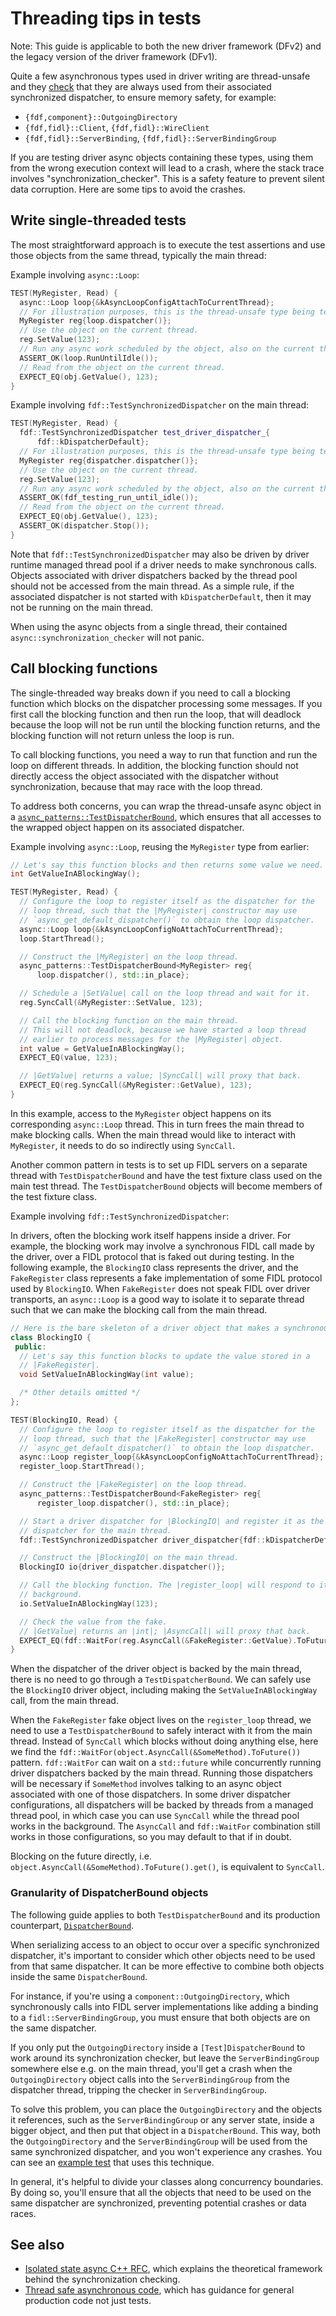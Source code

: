 # Threading tips in tests

Note: This guide is applicable to both the new driver framework (DFv2) and the
legacy version of the driver framework (DFv1).

Quite a few asynchronous types used in driver writing are thread-unsafe and
they [check][check] that they are always used from their associated synchronized
dispatcher, to ensure memory safety, for example:

* `{fdf,component}::OutgoingDirectory`
* `{fdf,fidl}::Client`, `{fdf,fidl}::WireClient`
* `{fdf,fidl}::ServerBinding`, `{fdf,fidl}::ServerBindingGroup`

If you are testing driver async objects containing these types, using them from
the wrong execution context will lead to a crash, where the stack trace involves
"synchronization_checker". This is a safety feature to prevent silent data
corruption. Here are some tips to avoid the crashes.

## Write single-threaded tests

The most straightforward approach is to execute the test assertions and use
those objects from the same thread, typically the main thread:

Example involving `async::Loop`:

```cpp {:.devsite-disable-click-to-copy}
TEST(MyRegister, Read) {
  async::Loop loop{&kAsyncLoopConfigAttachToCurrentThread};
  // For illustration purposes, this is the thread-unsafe type being tested.
  MyRegister reg{loop.dispatcher()};
  // Use the object on the current thread.
  reg.SetValue(123);
  // Run any async work scheduled by the object, also on the current thread.
  ASSERT_OK(loop.RunUntilIdle());
  // Read from the object on the current thread.
  EXPECT_EQ(obj.GetValue(), 123);
}
```

Example involving `fdf::TestSynchronizedDispatcher` on the main thread:

```cpp {:.devsite-disable-click-to-copy}
TEST(MyRegister, Read) {
  fdf::TestSynchronizedDispatcher test_driver_dispatcher_{
      fdf::kDispatcherDefault};
  // For illustration purposes, this is the thread-unsafe type being tested.
  MyRegister reg{dispatcher.dispatcher()};
  // Use the object on the current thread.
  reg.SetValue(123);
  // Run any async work scheduled by the object, also on the current thread.
  ASSERT_OK(fdf_testing_run_until_idle());
  // Read from the object on the current thread.
  EXPECT_EQ(obj.GetValue(), 123);
  ASSERT_OK(dispatcher.Stop());
}
```

Note that `fdf::TestSynchronizedDispatcher` may also be driven by driver runtime
managed thread pool if a driver needs to make synchronous calls. Objects
associated with driver dispatchers backed by the thread pool should not be
accessed from the main thread. As a simple rule, if the associated dispatcher is
not started with `kDispatcherDefault`, then it may not be running on the main
thread.

When using the async objects from a single thread, their contained
`async::synchronization_checker` will not panic.

## Call blocking functions

The single-threaded way breaks down if you need to call a blocking function
which blocks on the dispatcher processing some messages. If you first call the
blocking function and then run the loop, that will deadlock because the loop
will not be run until the blocking function returns, and the blocking function
will not return unless the loop is run.

To call blocking functions, you need a way to run that function and run the loop
on different threads. In addition, the blocking function should not directly
access the object associated with the dispatcher without synchronization,
because that may race with the loop thread.

To address both concerns, you can wrap the thread-unsafe async object in a
[`async_patterns::TestDispatcherBound`][test-dispatcher-bound], which ensures
that all accesses to the wrapped object happen on its associated dispatcher.

Example involving `async::Loop`, reusing the `MyRegister` type from earlier:

```cpp {:.devsite-disable-click-to-copy}
// Let's say this function blocks and then returns some value we need.
int GetValueInABlockingWay();

TEST(MyRegister, Read) {
  // Configure the loop to register itself as the dispatcher for the
  // loop thread, such that the |MyRegister| constructor may use
  // `async_get_default_dispatcher()` to obtain the loop dispatcher.
  async::Loop loop{&kAsyncLoopConfigNoAttachToCurrentThread};
  loop.StartThread();

  // Construct the |MyRegister| on the loop thread.
  async_patterns::TestDispatcherBound<MyRegister> reg{
      loop.dispatcher(), std::in_place};

  // Schedule a |SetValue| call on the loop thread and wait for it.
  reg.SyncCall(&MyRegister::SetValue, 123);

  // Call the blocking function on the main thread.
  // This will not deadlock, because we have started a loop thread
  // earlier to process messages for the |MyRegister| object.
  int value = GetValueInABlockingWay();
  EXPECT_EQ(value, 123);

  // |GetValue| returns a value; |SyncCall| will proxy that back.
  EXPECT_EQ(reg.SyncCall(&MyRegister::GetValue), 123);
}
```

In this example, access to the `MyRegister` object happens on its corresponding
`async::Loop` thread. This in turn frees the main thread to make blocking calls.
When the main thread would like to interact with `MyRegister`, it needs to do so
indirectly using `SyncCall`.

Another common pattern in tests is to set up FIDL servers on a separate thread
with `TestDispatcherBound` and have the test fixture class used on the main
test thread. The `TestDispatcherBound` objects will become members of the test
fixture class.

Example involving `fdf::TestSynchronizedDispatcher`:

In drivers, often the blocking work itself happens inside a driver. For example,
the blocking work may involve a synchronous FIDL call made by the driver, over a
FIDL protocol that is faked out during testing. In the following example, the
`BlockingIO` class represents the driver, and the `FakeRegister` class
represents a fake implementation of some FIDL protocol used by `BlockingIO`.
When `FakeRegister` does not speak FIDL over driver transports, an `async::Loop`
is a good way to isolate it to separate thread such that we can make the
blocking call from the main thread.

```cpp {:.devsite-disable-click-to-copy}
// Here is the bare skeleton of a driver object that makes a synchronous call.
class BlockingIO {
 public:
  // Let's say this function blocks to update the value stored in a
  // |FakeRegister|.
  void SetValueInABlockingWay(int value);

  /* Other details omitted */
};

TEST(BlockingIO, Read) {
  // Configure the loop to register itself as the dispatcher for the
  // loop thread, such that the |FakeRegister| constructor may use
  // `async_get_default_dispatcher()` to obtain the loop dispatcher.
  async::Loop register_loop{&kAsyncLoopConfigNoAttachToCurrentThread};
  register_loop.StartThread();

  // Construct the |FakeRegister| on the loop thread.
  async_patterns::TestDispatcherBound<FakeRegister> reg{
      register_loop.dispatcher(), std::in_place};

  // Start a driver dispatcher for |BlockingIO| and register it as the
  // dispatcher for the main thread.
  fdf::TestSynchronizedDispatcher driver_dispatcher{fdf::kDispatcherDefault};

  // Construct the |BlockingIO| on the main thread.
  BlockingIO io{driver_dispatcher.dispatcher()};

  // Call the blocking function. The |register_loop| will respond to it in the
  // background.
  io.SetValueInABlockingWay(123);

  // Check the value from the fake.
  // |GetValue| returns an |int|; |AsyncCall| will proxy that back.
  EXPECT_EQ(fdf::WaitFor(reg.AsyncCall(&FakeRegister::GetValue).ToFuture()), 123);
}
```

When the dispatcher of the driver object is backed by the main thread, there is
no need to go through a `TestDispatcherBound`. We can safely use the
`BlockingIO` driver object, including making the `SetValueInABlockingWay` call,
from the main thread.

When the `FakeRegister` fake object lives on the `register_loop` thread, we need
to use a `TestDispatcherBound` to safely interact with it from the main thread.
Instead of `SyncCall` which blocks without doing anything else, here we find the
`fdf::WaitFor(object.AsyncCall(&SomeMethod).ToFuture())` pattern. `fdf::WaitFor`
can wait on a `std::future` while concurrently running driver dispatchers backed
by the main thread. Running those dispatchers will be necessary if `SomeMethod`
involves talking to an async object associated with one of those dispatchers. In
some driver dispatcher configurations, all dispatchers will be backed by threads
from a managed thread pool, in which case you can use `SyncCall` while the
thread pool works in the background. The `AsyncCall` and `fdf::WaitFor`
combination still works in those configurations, so you may default to that if
in doubt.

Blocking on the future directly, i.e.
`object.AsyncCall(&SomeMethod).ToFuture().get()`, is equivalent to `SyncCall`.

### Granularity of DispatcherBound objects

The following guide applies to both `TestDispatcherBound` and its production
counterpart, [`DispatcherBound`][dispatcher-bound].

When serializing access to an object to occur over a specific synchronized
dispatcher, it's important to consider which other objects need to be used from
that same dispatcher. It can be more effective to combine both objects inside
the same `DispatcherBound`.

For instance, if you're using a `component::OutgoingDirectory`, which
synchronously calls into FIDL server implementations like adding a binding to a
`fidl::ServerBindingGroup`, you must ensure that both objects are on the same
dispatcher.

If you only put the `OutgoingDirectory` inside a `[Test]DispatcherBound` to work
around its synchronization checker, but leave the `ServerBindingGroup` somewhere
else e.g. on the main thread, you'll get a crash when the `OutgoingDirectory`
object calls into the `ServerBindingGroup` from the dispatcher thread, tripping
the checker in `ServerBindingGroup`.

To solve this problem, you can place the `OutgoingDirectory` and the objects it
references, such as the `ServerBindingGroup` or any server state, inside a
bigger object, and then put that object in a `DispatcherBound`. This way, both
the `OutgoingDirectory` and the `ServerBindingGroup` will be used from the same
synchronized dispatcher, and you won't experience any crashes. You can see an
[example test][fastboot] that uses this technique.

In general, it's helpful to divide your classes along concurrency boundaries. By
doing so, you'll ensure that all the objects that need to be used on the same
dispatcher are synchronized, preventing potential crashes or data races.

## See also

* [Isolated state async C++ RFC][rfc], which explains the theoretical framework
  behind the synchronization checking.
* [Thread safe asynchronous code][thread-safe-async], which has guidance for
  general production code not just tests.

[check]: /development/languages/c-cpp/thread-safe-async.md#check-synchronized
[thread-safe-async]: /development/languages/c-cpp/thread-safe-async.md
[dispatcher-bound]: /sdk/lib/async_patterns/cpp/dispatcher_bound.h
[test-dispatcher-bound]: /sdk/lib/async_patterns/testing/cpp/dispatcher_bound.h
[fastboot]: https://cs.opensource.google/fuchsia/fuchsia/+/973929b93c3a5e7609ed9e7443756b32c08140e5:src/firmware/lib/fastboot/test/fastboot-test.cc;l=891-936
[rfc]: https://fuchsia-review.googlesource.com/c/fuchsia/+/802588
